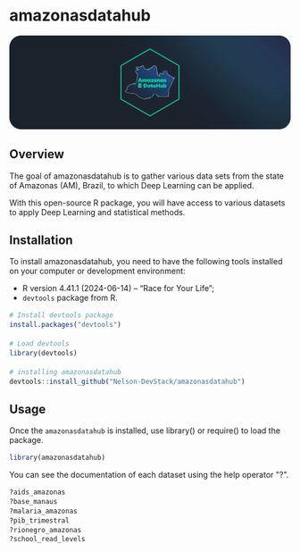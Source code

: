 
# amazonasdatahub

![Amazonas DataHub Logo](./assets/Presentation.png "Amazonas DataHub logo")

<!-- badges: start -->
<!-- badges: end -->

## Overview

The goal of amazonasdatahub is to gather various data sets from the state of Amazonas (AM), Brazil, to which Deep Learning can be applied.

With this open-source R package, you will have access to various datasets to apply Deep Learning and statistical methods.

## Installation

To install amazonasdatahub, you need to have the following tools installed on your computer or development environment:

- R version 4.41.1 (2024-06-14) – “Race for Your Life”;
- ```devtools``` package from R.


```r
# Install devtools package
install.packages("devtools")

# Load devtools
library(devtools)

# installing amazonasdatahub
devtools::install_github("Nelson-DevStack/amazonasdatahub")
```

## Usage

Once the ```amazonasdatahub``` is installed, use library() or require() to load the package.

```r
library(amazonasdatahub)
```

You can see the documentation of each dataset using the help operator "?".
```r
?aids_amazonas
?base_manaus
?malaria_amazonas
?pib_trimestral
?rionegro_amazonas
?school_read_levels
```


